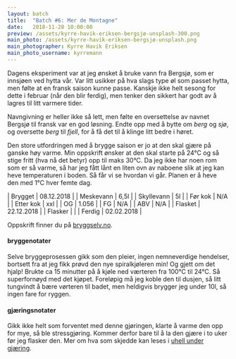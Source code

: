 ```yaml
---
layout: batch
title:  "Batch #6: Mer de Montagne"
date:   2018-11-28 10:00:00
preview: /assets/kyrre-havik-eriksen-bergsjø-unsplash-300.png
main_photo: /assets/kyrre-havik-eriksen-bergsjø-unsplash.png
main_photographer: Kyrre Havik Eriksen
main_photo_username: kyrremann
---
```


Dagens eksperiment var at jeg ønsket å bruke vann fra Bergsjø, som er innsjøen ved hytta vår. Var litt usikker på hva slags type øl som passet hytta, men følte at en fransk saison kunne passe. Kanskje ikke helt sesong for dette i februar (når den blir ferdig), men tenker den sikkert har godt av å lagres til litt varmere tider.

Navngivning er heller ikke så lett, men følte en oversettelse av navnet Bergsjø til fransk var en god løsning. Endte opp med å bytte om *berg* og *sjø*, og oversette *berg* til *fjell*, for å få det til å klinge litt bedre i høret.

Den store utfordringen med å brygge saison er jo at den skal gjære på ganske høy varme. Min oppskrift ønsker at den skal starte på 24°C og så stige fritt (hva nå det betyr) opp til maks 30°C. Da jeg ikke har noen rom som er så varme, så har jeg fått lånt en liten ovn av naboene slik at jeg kan heve temperaturen i boden. Så får vi se hvordan vi går. Planen er å heve den med 1°C hver femte dag.


| Brygget    | 08.12.2018 |
| Meskevann  | 6,5l       |
| Skyllevann | 5l         |
| Før kok    | N/A        |
| Etter kok  | xxl        |
| OG         | 1.056      |
| FG         | N/A        |
| ABV        | N/A        |
| Flasket    | 22.12.2018 |
| Flasker    |            |
| Ferdig     | 02.02.2018 |

Oppskrift finner du på [bryggselv.no](https://www.bryggselv.no/finest/104872/saison-rustique-allgrain-%C3%B8lsett-25-liter).


#### bryggenotater

Selve bryggeprosessen gikk som den pleier, ingen nemneverdige hendelser, bortsett fra at jeg fikk prøvd den nye spiralkjøleren min! Og gjett om det hjalp! Brukte ca 15 minutter på å kjøle ned værteren fra 100°C til 24°C. Så superfornøyd med det kjøpet. Foreløpig må jeg koble den til dusjen, så litt tungvindt å bære vørteren til badet, men heldigvis brygger jeg under 10l, så ingen fare for ryggen.


#### gjæringsnotater

Gikk ikke helt som forventet med denne gjøringen, klarte å varme den opp for mye, så ble stressgjøring. Kommer derfor bare til å la den gjære i to uker før jeg flasker den. Mer om hva som skjedde kan leses i [uhell under gjæring](/2018/12/10/uhell-under-gjæring).
